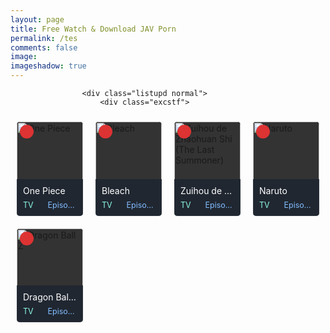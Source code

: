 ```yaml
---
layout: page
title: Free Watch & Download JAV Porn
permalink: /tes
comments: false
image: 
imageshadow: true
---
```

<style>
        .listupd .bvlcen {
            text-align: center;
            padding-top: 15px;
            padding-bottom: 10px
        }
        .listupd {
            padding: 10px;
            overflow: hidden
        }

        .listupd.cp {
            margin: -15px;
            font-size: 14px
        }

        .listupd .lexa {
            overflow: hidden;
            margin-bottom: 10px;
            border-bottom: 1px solid #ddd;
            padding-bottom: 10px
        }

        .listupd .lexa .thumb {
            float: left;
            overflow: hidden;
            max-height: 100px;
            margin-right: 15px
        }

        .listupd .lexa .dtl {
            overflow: hidden;
            padding: 10px;
            margin: 0;
            border-bottom: 0;
            background: #f7f7f7
        }

        .listupd .lexa .dtl h2 {
            font-size: 16px;
            margin: 0;
            margin-bottom: 5px
        }

        .listupd .lexa .dtl span {
            display: block;
            margin-bottom: 3px
        }

        .listupd .lexa .dtl h2 a {
            color: #000
        }

        .listupd .lexa .dtl h2 a:hover {
            text-decoration: none;
            color: #3367d6
        }

        .listupd .lexa .thumb img {
            max-width: 175px
        }

        .hotbadge {
            position: absolute;
            top: 5px;
            left: 5px;
            background: #d33;
            z-index: 1;
            color: #fff;
            width: 22px;
            height: 22px;
            text-align: center;
            border-radius: 50%
        }

        .hotbadge i {
            line-height: 22px
        }



        .bs {
            float: left;
            width: 20%
        }

        .bs .bsx {
            overflow: hidden;
            margin: 7px;
            margin-bottom: 15px;
            transition: all .2s;
            -webkit-transition: all .2s;
            position: relative
        }

        .bs .bsx .limit {
            padding: 142% 0 0;
            position: relative;
            overflow: hidden;
            background: #333
        }

        .bs .bsx .limit .status {
            position: absolute;
            top: 7%;
            left: -34%;
            line-height: normal;
            color: #fff;
            text-transform: uppercase;
            z-index: 1;
            padding: 2px 0;
            font-size: 9px;
            width: 100%;
            text-align: center;
            background: #d33;
            -ms-transform: rotate(-45deg);
            -webkit-transform: rotate(-45deg);
            transform: rotate(-45deg)
        }

        .bs .bsx .limit .t {
            position: absolute;
            top: 0;
            z-index: 1;
            width: 100%;
            text-align: center;
            overflow: hidden
        }

        .bs .bsx .limit .b {
            position: absolute;
            bottom: -30px;
            color: #fff;
            z-index: 1;
            padding: 8px 0;
            width: 100%;
            text-align: center;
            background: rgba(34, 58, 101, .9);
            transition: all .2s;
            -webkit-transition: all .2s;
            -moz-transition: all .2s
        }

        .bs .bsx .limit img {
            width: 100%;
            height: auto;
            min-height: 120px;
            top: 0;
            position: absolute;
            transition: all .15s ease-out
        }

        .bs .bsx:hover .limit img {
            transform: scale(1.1);
            transition: all .15s ease-out
        }

        .bs .bsx .limit .t .type {
            margin-top: 5px;
            margin-left: 5px;
            font-size: 11px;
            padding: 1px 5px;
            border-radius: 1px;
            float: left;
            color: #eee;
            background: #673ab7
        }

        .bs .bsx .limit .t .ept {
            margin-top: 5px;
            margin-right: 5px;
            font-size: 11px;
            padding: 1px 5px;
            border-radius: 1px;
            float: right;
            color: #222;
            background: rgba(255, 255, 255, .9)
        }

        .bs .bsx .limit .t .type.TV {
            background: rgba(14, 175, 193, .8);
            color: #fff
        }

        .bs .bsx .limit .t .type.Movie {
            background: #218c4c
        }

        .bs .bsx .limit .t .type.OVA {
            background: #fb3a00
        }

        .bs .bsx .limit .b .bt {
            margin: 0 5px;
            font-family: Open Sans, sans-serif;
            font-size: 13px
        }

        .bs .bsx .limit .b .bt .tx {
            overflow: hidden;
            height: 36px;
            font-size: 12px
        }

        .bs .bsx .limit .b .bt .status {
            margin-top: 5px;
            overflow: hidden
        }

        .bs .bsx .limit .b .bt .status span {
            display: inline-block;
            color: #fff;
            background: #0c70de;
            padding: 2px 6px 2px 8px;
            border-radius: 2px;
            font-size: 12px
        }

        .bs .bsx:hover .limit .b {
            bottom: 0
        }

        .bs .bsx .limit .b .bt .tx b {
            font-weight: 400
        }

        .bs .bsx .limit .bt {
            position: absolute;
            bottom: 0;
            z-index: 1;
            width: 100%;
            color: #fff;
            font-size: 12.5px;
            overflow: hidden;
            background: linear-gradient(180deg, rgba(0, 0, 0, 0) 0%, rgba(0, 0, 0, .6) 30%, rgba(0, 0, 0, .8) 60%, rgba(0, 0, 0, .7) 100%);
            padding-bottom: 5px;
            padding-top: 12px
        }

        .bs .bsx .limit .bt span.epx {
            display: block;
            float: left;
            margin-left: 10px
        }

        .bs .bsx .limit .bt span.sb,
        .seventh .main-seven .limit .bt span.sb,
        .bxcl ul li .epl-sub .status,
        .meta .year .status,
        .bixbox.episodedl .epwrapper .epheader .entry-info .status {
            display: block;
            float: right;
            padding: 2px 5px;
            font-size: 12px;
            color: #111;
            margin-right: 5px;
            line-height: normal;
            border-radius: 3px;
            background: #ffa000
        }

        .bs .bsx .limit .bt span.sb.RAW,
        .seventh .main-seven .limit .bt span.sb.RAW,
        .bxcl ul li .epl-sub .status.RAW,
        .meta .year .status.RAW,
        .bixbox.episodedl .epwrapper .epheader .entry-info .status.RAW {
            background: rgba(14, 175, 193, .8);
            color: #fff
        }

        .bs .bsx .limit .bt span.sb.Dub,
        .seventh .main-seven .limit .bt span.sb.Dub,
        .bxcl ul li .epl-sub .status.Dub,
        .meta .year .status.Dub,
        .bixbox.episodedl .epwrapper .epheader .entry-info .status.Dub {
            background: #e32214;
            color: #fff
        }

        .bs .bsx .tt {
            height: 36px;
            overflow: hidden;
            font-size: .95em;
            margin: 8px 0;
            margin-bottom: 0;
            line-height: 1.25em;
            text-align: center
        }

        .bs .bsx .limit .ply {
            display: none;
            position: absolute;
            width: 100%;
            z-index: 1;
            height: 100%;
            top: 0;
            background: rgba(34, 58, 101, .7)
        }

        .bs .bsx .limit .ply .far {
            border-radius: 20%;
            -webkit-border-radius: 20%;
            -moz-border-radius: 20%;
            font-size: 45px;
            position: absolute;
            top: 50%;
            left: 50%;
            display: inline-block;
            text-align: center;
            line-height: 38px;
            margin-top: -20px;
            margin-left: -21px;
            speak: none;
            font-style: normal;
            font-weight: 400;
            font-variant: normal;
            text-transform: none;
            line-height: 1;
            -webkit-font-smoothing: antialiased;
            -moz-osx-font-smoothing: grayscale;
            color: #fff;
            line-height: 38px;
            transition: all .3s ease 0;
            -webkit-transition: all .3s ease 0;
            -moz-transition: all .3s ease 0
        }

        .bs .bsx:hover .limit .ply {
            display: block
        }

        .bs .bsx .limit .typez,
        .seventh .main-seven .limit .bt span.type,
        .stylesix .bsx .thumb .typez {
            position: absolute;
            top: 5px;
            right: 5px;
            font-size: 12px;
            padding: 2px 5px;
            line-height: normal;
            border-radius: 3px;
            z-index: 1;
            color: #fff;
            background: #333
        }

        .bs .bsx .limit .typez.TV,
        .seventh .main-seven .limit .bt span.type.TV,
        .stylesix .bsx .thumb .typez.TV {
            background: #0c70de
        }

        .bs .bsx .limit .typez.Movie,
        .seventh .main-seven .limit .bt span.type.Movie,
        .stylesix .bsx .thumb .typez.Movie {
            background: #9c27b0
        }

        .bs .bsx .limit .typez.Live,
        .seventh .main-seven .limit .bt span.type.Live,
        .stylesix .bsx .thumb .typez.Live {
            background: #ff5722
        }

        .bs .bsx .limit .typez.OVA,
        .seventh .main-seven .limit .bt span.type.OVA,
        .stylesix .bsx .thumb .typez.OVA {
            background: #2196f3
        }

        .bs .bsx .limit .typez.Special,
        .bs .bsx .limit .typez.ONA,
        .bs .bsx .limit .typez.BD,
        .bs .bsx .limit .typez.Music,
        .seventh .main-seven .limit .bt span.type.ONA,
        .seventh .main-seven .limit .bt span.type.BD,
        .seventh .main-seven .limit .bt span.type.Music,
        .stylesix .bsx .thumb .typez.Music {
            background: #f44336
        }

        .cts {
            font-size: 13px;
            line-height: 19px;
            overflow: hidden;
            height: 85px;
            overflow-y: scroll;
            padding: 5px;
            border: 1px solid #ddd
        }

        .cts p {
            margin: 0
        }

        .bs .bsx .tt h2,
        .bs.styletere .bsx .epdate h2 {
            font-size: .1px;
            margin: 0;
            height: 0;
            display: none
        }

        .bs.styletwo {
            width: 25%
        }

        .bs.styletwo .bsx .limit {
            padding: 65% 0 0;
            border-radius: 3px
        }

        .bs.styletere {
            width: 25%
        }

        .bs.styletere .bsx .limit {
            padding: 65% 0 0
        }

        .bs.styletere .tt {
            font-size: 13.5px;
            margin-bottom: 8px;
            height: auto;
            text-overflow: ellipsis;
            white-space: nowrap;
            overflow: hidden;
            font-weight: 500
        }

        .bs.styletere .bsx .epdate {
            font-size: 13px;
            margin-top: 7px;
            overflow: hidden
        }

        .bs.styletere .bsx .limit .typez {
            top: 5px;
            right: 5px;
            border-radius: 3px;
            padding: 3px 5px;
            line-height: 13px;
            font-size: 11px
        }

        .bs.styletere .bsx .limit .bt {
            background: 0 0;
            bottom: 5px;
            left: 5px
        }

        .bs.styletere .bsx .limit .bt span.sb {
            float: left;
            border-radius: 3px;
            padding: 3px 5px;
            line-height: 13px;
            font-size: 11px;
            text-transform: none
        }

        .bs.styletere .bsx .epdate .epx {
            float: left
        }

        .bs.styletere .bsx .epdate .datex {
            float: right;
            font-size: 11px;
            padding-top: 1px;
            color: #999
        }



	.text-center {
    text-align: center;
}
a.btn.btn-success.btn-lg {
    margin: 1rem auto;
    background: #0c70de !important;
    font-size: 1.5em;
    color: #fff;
    padding: 1rem 2rem;
    border-radius: 30px;
    position: relative;
    overflow: hidden;
    display: inline-block;
}
.row .col-md-8 {
    width: 66.66666667%;
		float: left;
}
.row .col-md-4 {
    float: left;
    width: 25%;
}
.col-md-3.col-sm-3{
    width: calc(25% - 14px);
    margin: 0 7px 14px;
    float: left;
    background: #2a2c31;
    border-radius: 0;
    position: relative;
}
.col-md-3.col-sm-3 article.article a img {
    width: 100%;
    height: 100%;
    max-height: 233px;
}
.content, .section .container-fluid {
    overflow: hidden;
    max-width: 1220px;
    margin: 0 auto;
    position: relative;
}
.row .wp-pagenavi {
    clear: both;
    text-align: center;
    margin: auto;
    padding: 30px 0;
}
span.current {
    width: 17px !important;
    height: 14px;
    color: black;
    background: #fff 5px;
    padding: 5px 10px;
    border-radius: 9px;
}
.col-md-3.col-sm-3 article.article {
    height: auto;
}
@media only screen and (max-width: 768px){
.row .col-md-8 {
    width: 100%;
}
.row .col-md-4 {
    width: 100%;
}
	.col-md-3.col-sm-3 {
    width: calc(50% - 14px);
}
.col-md-3.col-sm-3 article h4 {
    margin: 8px 0;
}

}

        .bs.styleegg {
            width: 25%
        }

        .bs.styleegg .bsx {
            border-radius: 5px;
            margin: 10px
        }

        .bs.styleegg .bsx .egghead {
            position: absolute;
            width: 100%;
            bottom: 0;
            background: rgba(31, 38, 49, .9);
            z-index: 1
        }

        .bs.styleegg .bsx .limit .bt {
            bottom: auto;
            background: 0 0;
            top: 0;
            padding-top: 7px
        }

        .bs.styleegg .bsx .tt {
            display: none
        }

        .bs.styleegg .bsx .egghead .eggtitle {
            color: #fff;
            margin: 10px;
            margin-bottom: 7px;
            text-overflow: ellipsis;
            overflow: hidden;
            white-space: nowrap;
            font-size: 14px
        }

        .bs.styleegg .bsx .egghead .eggmeta {
            display: flex;
            flex-wrap: nowrap;
            margin: 0 10px 10px
        }

        .bs.styleegg .bsx .egghead .eggmeta div {
            width: 85%;
            color: #fff;
            font-size: 12.5px;
            text-overflow: ellipsis;
            white-space: nowrap;
            overflow: hidden
        }

        .bs.styleegg .bsx .egghead .eggmeta .eggepisode {
            text-align: right;
            color: #82bdff;
            width: 100%
        }

        .bs.styleegg .bsx .egghead .eggmeta .eggtype.Movie {
            color: #e093ff
        }

        .bs.styleegg .bsx .egghead .eggmeta .eggtype.TV {
            color: #8ffae6
        }

        .bs.styleegg .bsx .egghead .eggmeta .eggtype.OVA,
        .bs.styleegg .bsx .egghead .eggmeta .eggtype.ONA {
            color: #ffb16e
        }

        .bs.styleegg .bsx .egghead .eggmeta .eggtype.Live,
        .bs.styleegg .bsx .egghead .eggmeta .eggtype.Music {
            color: #d2bdfc
        }

        .bs.styleegg .bsx .egghead .eggmeta .eggtype.Special {
            color: #3effed
        }

        .bs.styleegg .bsx .egghead .eggmeta .eggtype.BD {
            color: #89beff
        }
</style>
                    <div class="listupd normal">
                        <div class="excstf">
<article class="bs styleegg" itemscope="itemscope" itemtype="http://schema.org/CreativeWork">
    <div class="bsx"> <a href="https://oploverz.to/movie/one-piece-gfqsgfllib/" itemprop="url" class="tip" rel="725" data-hasqtip="0" oldtitle="One Piece Episode 1013 Subtitle Indonesia" title="">
            <div class="limit">
                <div class="hotbadge"><i class="fas fa-fire-alt"></i></div>
                <div class="bt"></div>
                <div class="ply"><i class="far fa-play-circle"></i></div>
                <div class="egghead">
                    <div class="eggtitle">One Piece</div>
                    <div class="eggmeta">
                        <div class="eggtype TV">TV</div>
                        <div class="eggepisode">Episode 990</div>
                    </div>
                </div> <img src="https://upload.oploverz.to/one-piece.jpg" class="ts-post-image wp-post-image attachment-medium_large size-medium_large" loading="lazy" itemprop="image" title="One Piece" width="247" height="350">
            </div>
        </a></div>
</article><article class="bs styleegg" itemscope="itemscope" itemtype="http://schema.org/CreativeWork">
    <div class="bsx"> <a href="https://oploverz.to/movie/bleach-l23txbvc6g/" itemprop="url" class="tip" rel="725" data-hasqtip="0" oldtitle="One Piece Episode 1013 Subtitle Indonesia" title="">
            <div class="limit">
                <div class="hotbadge"><i class="fas fa-fire-alt"></i></div>
                <div class="bt"></div>
                <div class="ply"><i class="far fa-play-circle"></i></div>
                <div class="egghead">
                    <div class="eggtitle">Bleach</div>
                    <div class="eggmeta">
                        <div class="eggtype TV">TV</div>
                        <div class="eggepisode">Episode 365</div>
                    </div>
                </div> <img src="https://upload.oploverz.to/bleach.jpg" class="ts-post-image wp-post-image attachment-medium_large size-medium_large" loading="lazy" itemprop="image" title="Bleach" width="247" height="350">
            </div>
        </a></div>
</article><article class="bs styleegg" itemscope="itemscope" itemtype="http://schema.org/CreativeWork">
    <div class="bsx"> <a href="https://oploverz.to/movie/zuihou-de-zhaohuan-shi-the-last-summoner-p6zo14nvtk/" itemprop="url" class="tip" rel="725" data-hasqtip="0" oldtitle="One Piece Episode 1013 Subtitle Indonesia" title="">
            <div class="limit">
                <div class="hotbadge"><i class="fas fa-fire-alt"></i></div>
                <div class="bt"></div>
                <div class="ply"><i class="far fa-play-circle"></i></div>
                <div class="egghead">
                    <div class="eggtitle">Zuihou de Zhaohuan Shi (The Last Summoner)</div>
                    <div class="eggmeta">
                        <div class="eggtype TV">TV</div>
                        <div class="eggepisode">Episode 12</div>
                    </div>
                </div> <img src="https://upload.oploverz.to/zuihou-de-zhaohuan-shi-the-last-summoner.jpg" class="ts-post-image wp-post-image attachment-medium_large size-medium_large" loading="lazy" itemprop="image" title="Zuihou de Zhaohuan Shi (The Last Summoner)" width="247" height="350">
            </div>
        </a></div>
</article><article class="bs styleegg" itemscope="itemscope" itemtype="http://schema.org/CreativeWork">
    <div class="bsx"> <a href="https://oploverz.to/movie/naruto-fpd9tbaguz/" itemprop="url" class="tip" rel="725" data-hasqtip="0" oldtitle="One Piece Episode 1013 Subtitle Indonesia" title="">
            <div class="limit">
                <div class="hotbadge"><i class="fas fa-fire-alt"></i></div>
                <div class="bt"></div>
                <div class="ply"><i class="far fa-play-circle"></i></div>
                <div class="egghead">
                    <div class="eggtitle">Naruto</div>
                    <div class="eggmeta">
                        <div class="eggtype TV">TV</div>
                        <div class="eggepisode">Episode 220</div>
                    </div>
                </div> <img src="https://upload.oploverz.to/naruto.jpg" class="ts-post-image wp-post-image attachment-medium_large size-medium_large" loading="lazy" itemprop="image" title="Naruto" width="247" height="350">
            </div>
        </a></div>
</article><article class="bs styleegg" itemscope="itemscope" itemtype="http://schema.org/CreativeWork">
    <div class="bsx"> <a href="https://oploverz.to/movie/dragon-ball-z-cmnxenrcj3/" itemprop="url" class="tip" rel="725" data-hasqtip="0" oldtitle="One Piece Episode 1013 Subtitle Indonesia" title="">
            <div class="limit">
                <div class="hotbadge"><i class="fas fa-fire-alt"></i></div>
                <div class="bt"></div>
                <div class="ply"><i class="far fa-play-circle"></i></div>
                <div class="egghead">
                    <div class="eggtitle">Dragon Ball Z</div>
                    <div class="eggmeta">
                        <div class="eggtype TV">TV</div>
                        <div class="eggepisode">Episode 291</div>
                    </div>
                </div> <img src="https://upload.oploverz.to/dragon-ball-z.jpg" class="ts-post-image wp-post-image attachment-medium_large size-medium_large" loading="lazy" itemprop="image" title="Dragon Ball Z" width="247" height="350">
            </div>
        </a></div>
</article></div></div>
